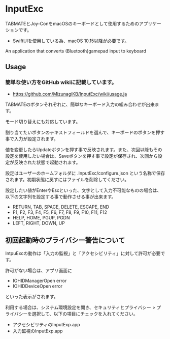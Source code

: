 # InputExc

TABMATEとJoy-ConをmacOSのキーボードとして使用するためのアプリケーションです。

* SwiftUIを使用している為、macOS 10.15以降が必要です。

An application that converts (Bluetooth)gamepad input to keyboard


## Usage

### 簡単な使い方をGitHub wikiに記載しています。

* https://github.com/MizunagiKB/InputExc/wiki/usage.ja

TABMATEのボタンそれぞれに、簡単なキーボード入力の組み合わせが出来ます。

モード切り替えにも対応しています。

割り当てたいボタンのテキストフィールドを選んで、キーボードのボタンを押す事で入力が設定されます。

値を変更したらUpdateボタンを押す事で反映されます。また、次回以降もその設定を使用したい場合は、Saveボタンを押す事で設定が保存され、次回から設定が反映された状態で起動されます。

設定はユーザーのホームフォルダに .InputExc/configure.json という名称で保存されます。初期状態に戻すにはファイルを削除してください。

設定したい値がEnterやEscといった、文字として入力不可能なものの場合は、以下の文字列を設定する事で動作させる事が出来ます。

* RETURN, TAB, SPACE, DELETE, ESCAPE, END
* F1, F2, F3, F4, F5, F6, F7, F8, F9, F10, F11, F12
* HELP, HOME, PGUP, PGDN
* LEFT, RIGHT, DOWN, UP

## 初回起動時のプライバシー警告について

IntpuExcの動作は「入力の監視」と「アクセシビリティ」に対して許可が必要です。

許可がない場合は、アプリ画面に

* IOHIDManagerOpen error
* IOHIDDeviceOpen error

といった表示がされます。

利用する場合は、システム環境設定を開き、セキュリティとプライバシー > プライバシーを選択して、以下の項目にチェックを入れてください。

* アクセシビリティのInputExp.app
* 入力監視のInputExp.app
